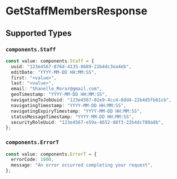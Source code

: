 # GetStaffMembersResponse


## Supported Types

### `components.Staff`

```typescript
const value: components.Staff = {
  uuid: "123e4567-876d-4135-8689-22b4dc3ea4eb",
  editDate: "YYYY-MM-DD HH:MM:SS",
  first: "<value>",
  last: "<value>",
  email: "Shanelle_Morar@gmail.com",
  geoTimestamp: "YYYY-MM-DD HH:MM:SS",
  navigatingToJobUuid: "123e4567-02e9-4cc4-8dd4-22b4d5fb61cb",
  navigatingTimestamp: "YYYY-MM-DD HH:MM:SS",
  navigatingExpiryTimestamp: "YYYY-MM-DD HH:MM:SS",
  statusMessageTimestamp: "YYYY-MM-DD HH:MM:SS",
  securityRoleUuid: "123e4567-e59a-4652-88f3-22b4dc780a8b",
};
```

### `components.ErrorT`

```typescript
const value: components.ErrorT = {
  errorCode: 1000,
  message: "An error occurred completing your request",
};
```

